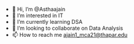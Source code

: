 - 👋 Hi, I’m @Asthaajain
- 👀 I’m interested in IT
- 🌱 I’m currently learning DSA
- 💞️ I’m looking to collaborate on Data Analysis
- 📫 How to reach me ajain1_mca21@thapar.edu

<!---
Asthaajain/Asthaajain is a ✨ special ✨ repository because its `README.md` (this file) appears on your GitHub profile.
You can click the Preview link to take a look at your changes.
--->
